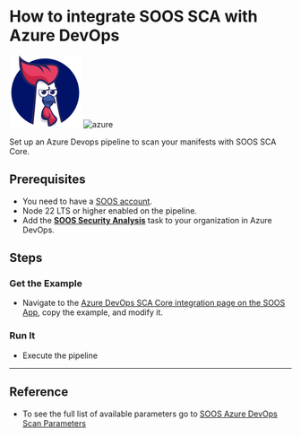 # How to integrate SOOS SCA with Azure DevOps
<div>
<img src="../assets/img/SOOS-Icon.png" alt="SOOS" width="128" height="128">
<img src="../assets/img/azure.png" alt="azure" width="128" height="128">
</div>

Set up an Azure Devops pipeline to scan your manifests with SOOS SCA Core.

## Prerequisites
- You need to have a [SOOS account](https://app.soos.io/register).
- Node 22 LTS or higher enabled on the pipeline.
- Add the [**SOOS Security Analysis**](https://marketplace.visualstudio.com/items?itemName=SOOS.SOOS-Security-Analysis) task to your organization in Azure DevOps.

## Steps

### **Get the Example**

* Navigate to the [Azure DevOps SCA Core integration page on the SOOS App](https://app.soos.io/integrate/sca?id=azure-devops), copy the example, and modify it.

### **Run It**

* Execute the pipeline

---

## Reference
* To see the full list of available parameters go to [SOOS Azure DevOps Scan Parameters](https://github.com/soos-io/soos-azure-devops-task#parameters)
